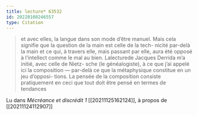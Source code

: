 ```yaml
---
title: lecture* 63532
id: 20220108246557
type: Citation
---
```


> et avec elles, la langue dans son mode d’être manuel. Mais cela signifie que la question de la main est celle de la tech- nicité par-delà la main et ce qui, à travers elle, mais passant par elle, aura été opposé à l’intellect comme le mal au bien. Lalecturede Jacques Derrida m’a initié, avec celle de Nietz- sche (le généalogiste), à ce que j’ai appelé ici la composition — par-delà ce que la métaphysique constitue en un jeu d’opposi- tions. La pensée de la composition consiste pratiquement en ceci que tout doit être pensé en termes de tendances

Lu dans *Mécréance et discrédit 1* [[20211125162124]], à propos de [[20211124112907]]